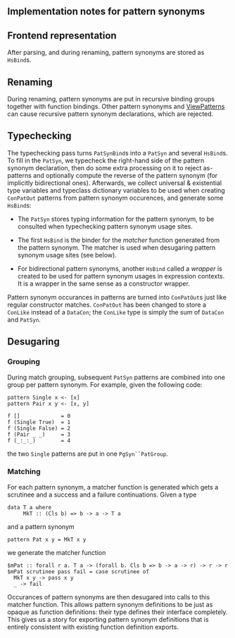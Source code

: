 ## Implementation notes for pattern synonyms

## Frontend representation


After parsing, and during renaming, pattern synonyms are stored as
`HsBind`s.

## Renaming


During renaming, pattern synonyms are put in recursive binding groups
together with function bindings. Other pattern synonyms and
[ViewPatterns](view-patterns) can cause recursive pattern synonym declarations, which
are rejected.

## Typechecking


The typechecking pass turns `PatSynBind`s into a `PatSyn` and several
`HsBind`s. To fill in the `PatSyn`, we typecheck the right-hand side
of the pattern synonym declaration, then do some extra processing on
it to reject as-patterns and optionally compute the reverse of the
pattern synonym (for implicitly bidirectional ones). Afterwards, we
collect universal & existential type variables and typeclass dictionary
variables to be used when creating `ConPatOut` patterns from pattern
synonym occurences, and generate some `HsBind`s:

- The `PatSyn` stores typing information for the pattern synonym, to
  be consulted when typechecking pattern synonym usage sites.

- The first `HsBind` is the binder for the *matcher* function
  generated from the pattern synonym. The matcher is used when
  desugaring pattern synonym usage sites (see below).

- For bidirectional pattern synonyms, another `HsBind` called a
  *wrapper* is created to be used for pattern synonym usages in
  expression contexts. It is a wrapper in the same sense as a
  constructor wrapper.


Pattern synonym occurances in patterns are turned into `ConPatOut`s
just like regular constructor matches. `ConPatOut` has been changed to
store a `ConLike` instead of a `DataCon`; the `ConLike` type is simply
the sum of `DataCon` and `PatSyn`.

## Desugaring

### Grouping


During match grouping, subsequent `PatSyn` patterns are combined into
one group per pattern synonym. For example, given the following code:

```wiki
pattern Single x <- [x]
pattern Pair x y <- [x, y]

f []             = 0
f (Single True)  = 1
f (Single False) = 2
f (Pair _ _)     = 3
f (_:_:_)        = 4
```


the two `Single` patterns are put in one `PgSyn``PatGroup`.

### Matching


For each pattern synonym, a matcher function is generated which gets a
scrutinee and a success and a failure continuations. Given a type

```wiki
data T a where
     MkT :: (Cls b) => b -> a -> T a
```


and a pattern synonym

```wiki
pattern Pat x y = MkT x y
```


we generate the matcher function

```wiki
$mPat :: forall r a. T a -> (forall b. Cls b => b -> a -> r) -> r -> r
$mPat scrutinee pass fail = case scrutinee of
  MkT x y -> pass x y
  _ -> fail
```


Occurances of pattern synonyms are then desugared into calls to this
matcher function. This allows pattern synonym definitions to be just
as opaque as function definitions: their type defines their interface
completely. This gives us a story for exporting pattern synonym
definitions that is entirely consistent with existing function
definition exports.
